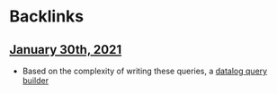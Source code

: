 
# Backlinks
## [January 30th, 2021](<January 30th, 2021.md>)
- Based on the complexity of writing these queries, a [datalog query builder](<datalog query builder.md>)

